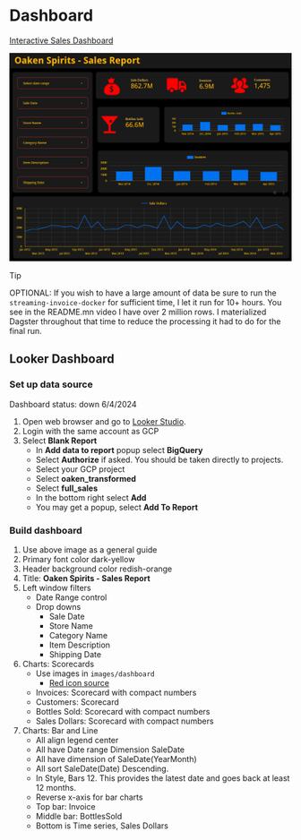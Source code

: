 # Dashboard

[Interactive Sales Dashboard](https://lookerstudio.google.com/reporting/b11975fd-2fc5-4d0b-92fb-e65ff59aa910)

![Sales Dashboard](images/dashboard/looker-dashboard.png)

>[!TIP]
>OPTIONAL: If you wish to have a large amount of data be sure to run the `streaming-invoice-docker` for sufficient time, I let it run for 10+ hours. You see in the README.mn video I have over 2 million rows. I materialized Dagster throughout that time to reduce the processing it had to do for the final run.

## Looker Dashboard

### Set up data source

Dashboard status: down 6/4/2024

1. Open web browser and go to [Looker Studio](https://lookerstudio.google.com/).
1. Login with the same account as GCP
1. Select **Blank Report**
    - In **Add data to report** popup select **BigQuery**
    - Select **Authorize** if asked. You should be taken directly to projects.
    - Select your GCP project
    - Select **oaken_transformed**
    - Select **full_sales**
    - In the bottom right select **Add**
    - You may get a popup, select **Add To Report**

### Build dashboard

1. Use above image as a general guide
1. Primary font color dark-yellow
1. Header background color redish-orange
1. Title: **Oaken Spirits - Sales Report**
1. Left window filters
    - Date Range control
    - Drop downs
        - Sale Date
        - Store Name
        - Category Name
        - Item Description
        - Shipping Date
1. Charts: Scorecards
    - Use images in `images/dashboard`
        - [Red icon source](https://www.iconsdb.com/red-icons/)
    - Invoices: Scorecard with compact numbers
    - Customers: Scorecard
    - Bottles Sold: Scorecard with compact numbers
    - Sales Dollars: Scorecard with compact numbers
1. Charts: Bar and Line
    - All align legend center
    - All have Date range Dimension SaleDate
    - All have dimension of SaleDate(YearMonth)
    - All sort SaleDate(Date) Descending.
    - In Style, Bars 12. This provides the latest date and goes back at least 12 months.
    - Reverse x-axis for bar charts
    - Top bar: Invoice
    - Middle bar: BottlesSold
    - Bottom is Time series, Sales Dollars
